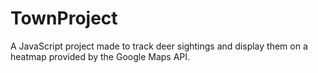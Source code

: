 TownProject
===========

A JavaScript project made to track deer sightings and display them on a heatmap provided by the Google Maps API.
